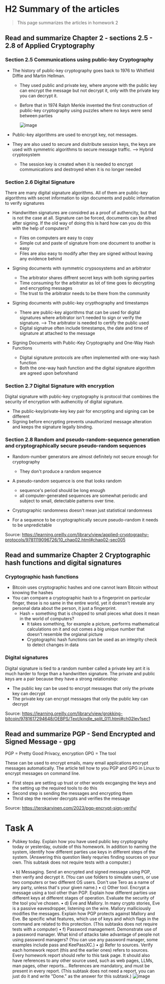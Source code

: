 # H2 Summary of the articles 

>This page summarizes the articles in homework 2

## Read and summarize Chapter 2 - sections 2.5 - 2.8 of Applied Cryptography

### Section 2.5 Communications using public-key Cryptography

* The history of public-key cryptography goes back to 1976 to Whitfield Diffie and Martin Hellman.
  * They used public and private key, where anyone with the public key can encrypt the message but not decrypt it, only with the private key you can decrypt it.
  * Before that in 1974 Ralph Merkle invented the first construction of public-key cryptography using puzzles where no keys were send between parties
    
    ![image](https://github.com/user-attachments/assets/ca8c20af-b2a7-4d6b-8b1b-d1082cc2a88e)

* Public-key algorithms are used to encrypt key, not messages.
* They are also used to secure and disitribute session keys, the keys are used with symmetric algorithms to secure message traffic.
   --> Hybrid cryptosystem
    * The session key is created when it is needed to encrypt communications and destroyed when it is no longer needed

### Section 2.6 Digital Signature

There are many digital signature algorithms. All of them are public-key algorithms with secret information to sign documents and public information to verify signatures

* Handwritten signatures are considred as a proof of authencity, but that is not the case at all. Signature can be forced, documents can be altred after signing. If the old way of doing this is hard how can you do this with the help of computers?
  * Files on computers are easy to copy
  * Simple cut and paste of signature from one document to another is easy
  * Files are also easy to modify after they are signed without leaving any evidence behind
 
* Signing documents with symmetric crypsosystems and an arbitrator
    * The arbitrator shares diffrent secret keys with both signing parties
    * Time consuming for the arbitrator as lot of time goes to decrypting and encrypting messages
    * The trust to the arbitrator needs to be there from the community
          
* Signing documents with public-key crypthography and timestamps
  * There are public-key algorithms that can be used for digital signatures where arbitrator isn't needed to sign or   verify the signature. --> The arbitrator is needed to certify the public used 
   * Digital signatrue often include timestamps, the date and time of signature at attached to the message
       
* Signing Documents with Public-Key Cryptography and One-Way Hash Functions
  *  Digital signature protocols are often implemented with one-way hash function
  *  Both the one-way hash function and the digital signature algorithm are agreed upon beforehand
 
### Section 2.7 Digital Signature with encryption

Digital signature with public-key cryptography is protocol that combines the security of encryption with authencitiy of digital signature. 

* The public-key/private-key key pair for encrypting and signing can be different
* Signing before encrypting prevents unauthorized message alteration and keeps the signature legally binding.
  
### Section 2.8 Random and pseudo-random-sequence generation and cryptographically secure pseudo-random sequences

* Random-number generators are almost definitely not secure enough for cryptography
  * They don't produce a random sequence

* A pseudo-random sequence is one that looks random
  * sequence's period should be long enough
  * all computer-generated sequences are somewhat periodic and subject to small, detectable patterns over time.

*  Cryptographic randomness doesn't mean just statistical randomness
  * For a sequence to be cryptographically secure pseudo-random it needs to be unpredictable

Source: https://learning.oreilly.com/library/view/applied-cryptography-protocols/9781119096726/10_chap02.html#chap02-sec005

## Read and summarize Chapter 2 Cryptographic hash functions and digital signatures

### Cryptographic hash functions
* Bitcoin uses cryptographic hashes and one cannot learn Bitcoin without knowing the hashes
* You can compare a cryptographic hash to a fingerprint on particular finger, these is no same in the entire world, yet it doensn't reveale any personal data about the person, it just a fingerprint.
  * Hash = something that is chopped to small pieces what does it mean in the world of computers?
    * It takes something, for example a picture, performs mathematical calculations on it and out comes a big unique number that doesn't resemble the orgianal picture
    * Cryptographic hash functions can be used as an integrity check to detect changes in data
      
### Digital signatures

Digital signature is tied to a random number called a private key ant it is much harder to forge than a handwritten signature.
The private and public keys are a pair because they have a strong relationship: 
* The public key can be used to encrypt messages that only the private key can decrypt
* The private key can encrypt messages that only the public key can decrypt

Source: https://learning.oreilly.com/library/view/grokking-bitcoin/9781617294648/OEBPS/Text/kindle_split_011.html#ch02lev1sec1

## Read and summarize PGP - Send Encrypted and Signed Message - gpg

PGP = Pretty Good Privacy, encryption
GPG = The tool 

These can be used to encrypt emails, many email applications encrypt messages automatically.
The article tell how to you PGP and GPG in Linux to encrypt messages on command line. 

* First steps are setting up trust or other words excganging the keys and the setting up the required tools to do this
* Second step is sending the messages and encrypting them
* Thrid step the receiver decrypts and verifies the message 

Source: https://terokarvinen.com/2023/pgp-encrypt-sign-verify/

# Task A

* Pubkey today. Explain how you have used public key cryptography today or yesterday, outside of this homework. In addition to naming the system, identify how different parties use keys in different steps of the system. (Answering this question likely requries finding sources on your own. This subtask does not require tests with a computer.)
 
	• b) Messaging. Send an encrypted and signed message using PGP, then verify and decrypt it. (You can use folders to simulate users, or use two computers or two different OS users. Don't use Tero as a name of any party, unless that's your given name.)
	• c) Other tool. Encrypt a message using a tool other than PGP. Explain how different parties use different keys at different stages of operation. Evaluate the security of the tool you've chosen.
	• d) Eve and Mallory. In many crypto stories, Eve is a passive eavesdropper, listening on the wire. Mallory malliciously modifies the messages. Explain how PGP protects against Mallory and Eve. Be specific what features, which use of keys and which flags in the command are related to this protection. (This subtasks does not require tests with a computer)
	• f) Password management. Demonstrate use of a password manager. What kind of attacks take advantage of people not using password managers? (You can use any password manager, some examples include pass and KeePassXC.)
	• g) Refer to sources. Verify each homework report (this and the earlier ones) refers to sources. Every homework report should refer to this task page. It should also have references to any other source used, such as web pages, LLMs, man pages, other reports... References are mandatory, and must be present in every report. (This subtask does not need a report, you can just do it and write "Done." as the answer for this subtask.)
![image](https://github.com/user-attachments/assets/6803df14-f266-4bea-b76c-517b006b75c1)

